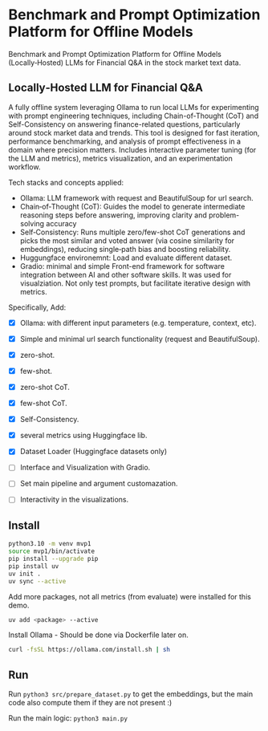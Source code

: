 # Benchmark and Prompt Optimization Platform for Offline Models

Benchmark and Prompt Optimization Platform for Offline Models (Locally‑Hosted) LLMs for Financial Q&A in the stock market text data.

## Locally‑Hosted LLM for Financial Q&A

A fully offline system leveraging Ollama to run local LLMs for experimenting with prompt engineering techniques, including Chain-of-Thought (CoT) and Self-Consistency on answering finance-related questions, particularly around stock market data and trends. This tool is designed for fast iteration, performance benchmarking, and analysis of prompt effectiveness in a domain where precision matters. Includes interactive parameter tuning (for the LLM and metrics), metrics visualization, and an experimentation workflow.

Tech stacks and concepts applied:

- Ollama: LLM framework with request and BeautifulSoup for url search.
- Chain‑of‑Thought (CoT): Guides the model to generate intermediate reasoning steps before answering, improving clarity and problem-solving accuracy
- Self‑Consistency: Runs multiple zero/few-shot CoT generations and picks the most similar and voted answer (via cosine similarity for embeddings), reducing single‑path bias and boosting reliability.
- Huggungface environemnt: Load and evaluate different dataset.
- Gradio: minimal and simple Front-end framework for software integration between AI and other software skills. It was used for visualziation. Not only test prompts, but facilitate iterative design with metrics.

Specifically, Add:

- [X] Ollama: with different input parameters (e.g. temperature, context, etc).
- [X] Simple and minimal url search functionality (request and BeautifulSoup).
- [X] zero-shot.
- [X] few-shot.
- [X] zero-shot CoT.
- [X] few-shot CoT.
- [X] Self-Consistency.
- [X] several metrics using Huggingface lib.
- [X] Dataset Loader (Huggingface datasets only)
- [ ] Interface and Visualization with Gradio.
- [ ] Set main pipeline and argument customazation.
- [ ] Interactivity in the visualizations.



## Install

```bash
python3.10 -m venv mvp1
source mvp1/bin/activate
pip install --upgrade pip
pip install uv
uv init . 
uv sync --active
```

Add more packages, not all metrics (from evaluate) were installed for this demo.

```bash
uv add <package> --active
```

Install Ollama - Should be done via Dockerfile later on.

```bash
curl -fsSL https://ollama.com/install.sh | sh
```

## Run

Run `python3 src/prepare_dataset.py` to get the embeddings, but the main code also compute them if they are not present :) 

Run the main logic: `python3 main.py`

